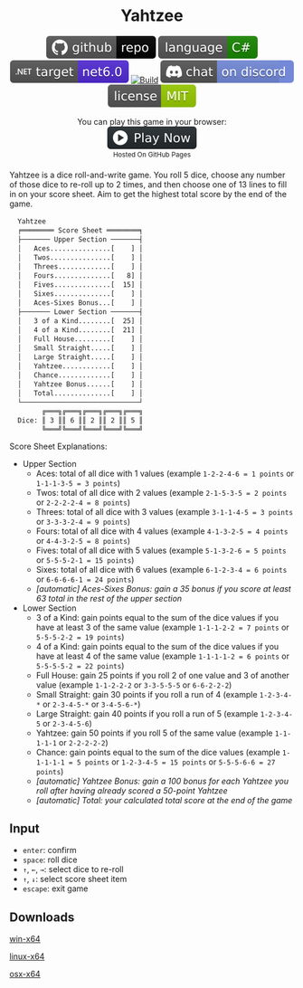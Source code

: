<h1 align="center">
	Yahtzee
</h1>

<p align="center">
	<a href="https://github.com/dotnet/dotnet-console-games" alt="GitHub repo"><img alt="flat" src="../../.github/resources/github-repo-black.svg"></a>
	<a href="https://docs.microsoft.com/en-us/dotnet/csharp/" alt="GitHub repo"><img alt="Language C#" src="../../.github/resources/language-csharp.svg"></a>
	<a href="https://dotnet.microsoft.com/download"><img src="../../.github/resources/dotnet-badge.svg" title="Target Framework" alt="Target Framework"></a>
	<a href="https://github.com/dotnet/dotnet-console-games/actions"><img src="https://github.com/dotnet/dotnet-console-games/workflows/Yahtzee%20Build/badge.svg" title="Goto Build" alt="Build"></a>
	<a href="https://discord.gg/4XbQbwF" alt="Discord"><img src="../../.github/resources/discord-badge.svg" title="Go To Discord Server" alt="Discord"/></a>
	<a href="../../LICENSE" alt="license"><img src="../../.github/resources/license-MIT-green.svg" /></a>
</p>

<p align="center">
	You can play this game in your browser:
	<br />
	<a href="https://zacharypatten.github.io/dotnet-console-games/Yahtzee" alt="Play Now">
		<sub><img height="40"src="../../.github/resources/play-badge.svg" title="Play Now" alt="Play Now"/></sub>
	</a>
	<br />
	<sup>Hosted On GitHub Pages</sup>
</p>

Yahtzee is a dice roll-and-write game. You roll 5 dice, choose any number of those dice to re-roll up to 2 times, and then choose one of 13 lines to fill in on your score sheet. Aim to get the highest total score by the end of the game.

```
  Yahtzee
  ╒════════ Score Sheet ════════╕
  ├─────── Upper Section ───────┤
  │   Aces...............[    ] │
  │   Twos...............[    ] │
  │   Threes.............[    ] │
  │   Fours..............[   8] │
  │   Fives..............[  15] │
  │   Sixes..............[    ] │
  │   Aces-Sixes Bonus...[    ] │
  ├─────── Lower Section ───────┤
  │   3 of a Kind........[  25] │
  │   4 of a Kind........[  21] │
  │   Full House.........[    ] │
  │   Small Straight.....[    ] │
  │   Large Straight.....[    ] │
  │   Yahtzee............[    ] │
  │   Chance.............[    ] │
  │   Yahtzee Bonus......[    ] │
  │   Total..............[    ] │
  └─────────────────────────────┘
        ╔═══╗╔═══╗╔═══╗╔═══╗╔═══╗
  Dice: ║ 3 ║║ 6 ║║ 2 ║║ 2 ║║ 5 ║
        ╚═══╝╚═══╝╚═══╝╚═══╝╚═══╝
```

Score Sheet Explanations:
- Upper Section
  - Aces: total of all dice with 1 values (example `1-2-2-4-6 = 1 points` or `1-1-1-3-5 = 3 points`)
  - Twos: total of all dice with 2 values (example `2-1-5-3-5 = 2 points` or `2-2-2-2-4 = 8 points`)
  - Threes: total of all dice with 3 values (example `3-1-1-4-5 = 3 points` or `3-3-3-2-4 = 9 points`)
  - Fours: total of all dice with 4 values (example `4-1-3-2-5 = 4 points` or `4-4-3-2-5 = 8 points`)
  - Fives: total of all dice with 5 values (example `5-1-3-2-6 = 5 points` or `5-5-5-2-1 = 15 points`)
  - Sixes: total of all dice with 6 values (example `6-1-2-3-4 = 6 points` or `6-6-6-6-1 = 24 points`)
  - _[automatic] Aces-Sixes Bonus: gain a 35 bonus if you score at least 63 total in the rest of the upper section_
- Lower Section
  - 3 of a Kind: gain points equal to the sum of the dice values if you have at least 3 of the same value (example `1-1-1-2-2 = 7 points` or `5-5-5-2-2 = 19 points`)
  - 4 of a Kind: gain points equal to the sum of the dice values if you have at least 4 of the same value (example `1-1-1-1-2 = 6 points` or `5-5-5-5-2 = 22 points`)
  - Full House: gain 25 points if you roll 2 of one value and 3 of another value (example `1-1-2-2-2` or `3-3-5-5-5` or `6-6-2-2-2`)
  - Small Straight: gain 30 points if you roll a run of 4 (example `1-2-3-4-*` or `2-3-4-5-*` or `3-4-5-6-*`)
  - Large Straight: gain 40 points if you roll a run of 5 (example `1-2-3-4-5`  or `2-3-4-5-6`)
  - Yahtzee: gain 50 points if you roll 5 of the same value (example `1-1-1-1-1` or `2-2-2-2-2`)
  - Chance: gain points equal to the sum of the dice values (example `1-1-1-1-1 = 5 points` or `1-2-3-4-5 = 15 points` or `5-5-5-6-6 = 27 points`)
  - _[automatic] Yahtzee Bonus: gain a 100 bonus for each Yahtzee you roll after having already scored a 50-point Yahtzee_
  - _[automatic] Total: your calculated total score at the end of the game_

## Input

- `enter`: confirm
- `space`: roll dice
- `↑`, `←`, `→`: select dice to re-roll
- `↑`, `↓`: select score sheet item
- `escape`: exit game

## Downloads

[win-x64](https://github.com/dotnet/dotnet-console-games/raw/binaries/win-x64/Yahtzee.exe)

[linux-x64](https://github.com/dotnet/dotnet-console-games/raw/binaries/linux-x64/Yahtzee)

[osx-x64](https://github.com/dotnet/dotnet-console-games/raw/binaries/osx-x64/Yahtzee)

